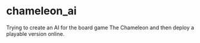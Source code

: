 # chameleon_ai
Trying to create an AI for the board game The Chameleon and then deploy a playable version online. 
